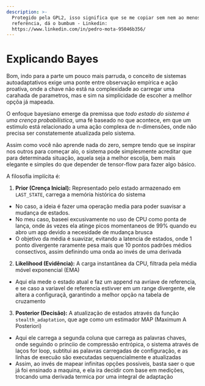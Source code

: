 ```yaml
---
description: >-
  Protegido pela GPL2, isso significa que se me copiar sem nem ao menos me fazer
  referência, dá o bumbum - Linkedin:
  https://www.linkedin.com/in/pedro-mota-95046b356/
---
```


# Explicando Bayes

Bom, indo para a parte um pouco mais parruda, o conceito de sistemas autoadaptativos exige uma ponte entre observação empírica e ação proativa, onde a chave não está na complexidade ao carregar uma carahada de parametros, mas e sim na simplicidade de escoher a mellhor opçõa já mapeada.&#x20;

O enfoque bayesiano emerge da premissa que _todo estado do sistema é uma crença probabilística_, uma fé baseado no que acontece, em que um estimulo está relacionado a uma ação complexa de n-dimensões, onde não precisa ser constatemente atualizada pelo sistema.

Assim como você não aprende nada do zero, sempre tendo que se inspirar nos outros para começar alo, o sistema pode simplesmente acreditar que para determinada situação, aquela seja a melhor escolja, bem mais elegante e simples do que depender de tensor-flow para fazer algo básico.

A filosofia implícita é:

1. **Prior (Crença Inicial):** Representado pelo estado armazenado em `LAST_STATE`, carrega a memória histórica do sistema

* No caso, a ideia é fazer uma operação media para poder suavisar a mudança de estados.&#x20;
* No meu caso, baseei excusivamente no uso de CPU como ponta de lança, onde ás vezes ela atinge picos momentaneos de 99% quando eu abro um app devido a necesidade de mudança brusca
* O objetivo da média é suavizar, evitando a latencia de estados, onde 1 ponto divergente raramente pesa mais que 10 pontos padrões médios consectivos, assim definindo uma onda ao invés de uma derivada&#x20;

2. **Likelihood (Evidência):** A carga instantânea da CPU, filtrada pela média móvel exponencial (EMA)

* Aqui ela mede o estado atual e faz um append na avriave de referencia, e se caso a variavel de referencia estivver em um range divergente, ele altera a configuraçã, garantindo a melhor opção na tabela de cruzamento

3. **Posterior (Decisão):** A atualização de estados através da função `stealth_adaptation`, que age como um estimador MAP (Maximum A Posteriori)

* Aqui ele carrega a segunda coluna que carrega as palavras chaves, onde seguindo o princiio de compressão entrópica, o sistema através de laços for loop, subtitui as palavras carregadas de configuração, e as linhas de execuão são executadas sequencialmente e atualizadas
* Assim, ao invés de mapear infinitas opções possiveis, basta saer o que já foi ensinado a maquina, e ela ira decidir com base em medições, trocando uma derivada termica por uma integral de adaptação

